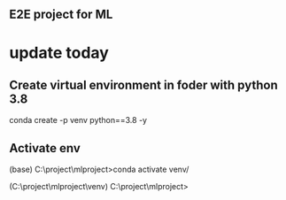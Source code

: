 ## E2E project for ML 
# update today 
## Create virtual environment in foder with python 3.8 
conda create -p venv python==3.8 -y

## Activate env 

(base) C:\project\mlproject>conda activate venv/

(C:\project\mlproject\venv) C:\project\mlproject>
